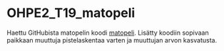 ﻿# OHPE2_T19_matopeli
 
Haettu GitHubista matopelin koodi [matopeli]([https://example.com/docs](https://github.com/juhay-git)).
Lisätty koodiin sopivaan paikkaan muuttuja pistelaskentaa varten ja muuttujan arvon kasvatusta.
